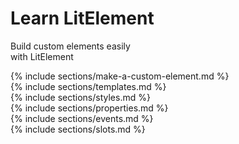 <link rel="stylesheet" href="/css/index.css" />
<link rel="stylesheet" href="/css/prism-material-light.css" />
<script type="module" src="/javascript/demo-elements.js"></script>
<script type="module" src="/javascript/code-with-demo.js"></script>

<div id="hook">
  <h1>Learn LitElement</h1>
  <p>Build custom elements easily<br>with LitElement</p>
</div>

<div class="section">
{% include sections/make-a-custom-element.md %}
</div>

<div class="section">
{% include sections/templates.md %}
</div>

<div class="section">
{% include sections/styles.md %}
</div>

<div class="section">
{% include sections/properties.md %}
</div>

<div class="section">
{% include sections/events.md %}
</div>

<div class="section">
{% include sections/slots.md %}
</div>